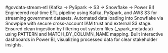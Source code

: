 #govdata‑stream‑etl (Kafka → PySpark → S3 → Snowflake → Power BI)
Engineered real‑time ETL pipeline using Kafka, PySpark, and AWS S3 for streaming government datasets.
Automated data loading into Snowflake via Snowpipe with secure cross-account IAM trust and external S3 stage.
Ensured clean ingestion by filtering out system files (_spark_metadata) using PATTERN and MATCH_BY_COLUMN_NAME mapping.
Built interactive dashboards in Power BI, visualizing processed data for clear stakeholder insights.

